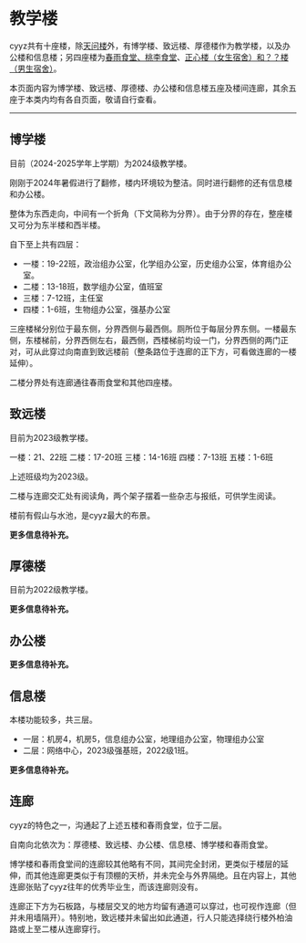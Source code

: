 # 教学楼

cyyz共有十座楼，除[天问楼](tianwen-gym-and-hall.md#天问楼)外，有博学楼、致远楼、厚德楼作为教学楼，以及办公楼和信息楼；另四座楼为[春雨食堂、桃李食堂](dinninghall.md)、[正心楼（女生宿舍）和？？楼（男生宿舍）](dorm.md)。

本页面内容为博学楼、致远楼、厚德楼、办公楼和信息楼五座及楼间连廊，其余五座于本类内均有各自页面，敬请自行查看。

---

## 博学楼

目前（2024-2025学年上学期）为2024级教学楼。

刚刚于2024年暑假进行了翻修，楼内环境较为整洁。同时进行翻修的还有信息楼和办公楼。

整体为东西走向，中间有一个折角（下文简称为分界）。由于分界的存在，整座楼又可分为东半楼和西半楼。

自下至上共有四层：

- 一楼：19-22班，政治组办公室，化学组办公室，历史组办公室，体育组办公室。
- 二楼：13-18班，数学组办公室，值班室
- 三楼：7-12班，主任室
- 四楼：1-6班，生物组办公室，强基办公室

三座楼梯分别位于最东侧，分界西侧与最西侧。厕所位于每层分界东侧。一楼最东侧，东楼梯前，分界西侧左右，最西侧，西楼梯前均设一门，分界西侧的两门正对，可从此穿过向南直到致远楼前（整条路位于连廊的正下方，可看做连廊的一楼延伸）。

二楼分界处有连廊通往春雨食堂和其他四座楼。

## 致远楼

目前为2023级教学楼。

一楼：21、22班
二楼：17-20班
三楼：14-16班
四楼：7-13班
五楼：1-6班

上述班级均为2023级。

二楼与连廊交汇处有阅读角，两个架子摆着一些杂志与报纸，可供学生阅读。

楼前有假山与水池，是cyyz最大的布景。



**更多信息待补充。**

## 厚德楼

目前为2022级教学楼。

**更多信息待补充。**

## 办公楼

**更多信息待补充。**

## 信息楼

本楼功能较多，共三层。

- 一层：机房4，机房5，信息组办公室，地理组办公室，物理组办公室
- 二层：网络中心，2023级强基班，2022级1班。

**更多信息待补充。**

## 连廊

cyyz的特色之一，沟通起了上述五楼和春雨食堂，位于二层。

自南向北依次为：厚德楼、致远楼、办公楼、信息楼、博学楼和春雨食堂。

博学楼和春雨食堂间的连廊较其他略有不同，其间完全封闭，更类似于楼层的延伸，而其他连廊更类似于有顶棚的天桥，并未完全与外界隔绝。且在内容上，其他连廊张贴了cyyz往年的优秀毕业生，而该连廊则没有。

连廊正下方为石板路，与楼层交叉的地方均留有通道可以穿过，也可视作连廊（但并未用墙隔开）。特别地，致远楼并未留出如此通道，行人只能选择绕行楼外柏油路或上至二楼从连廊穿行。



